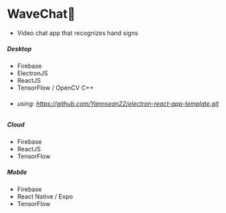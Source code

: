 # WaveChat👋
* Video chat app that recognizes hand signs 
##### Desktop
  * Firebase
  * ElectronJS
  * ReactJS
  * TensorFlow / OpenCV C++
  * ###### using: https://github.com/Yannsean22/electron-react-app-template.git

##### Cloud
  * Firebase
  * ReactJS
  * TensorFlow
  
    
##### Mobile
  * Firebase
  * React Native / Expo
  * TensorFlow
